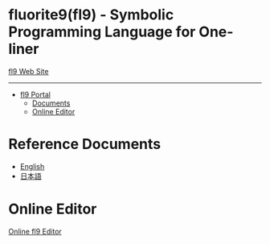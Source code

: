
# fluorite9(fl9) - Symbolic Programming Language for One-liner

[fl9 Web Site](https://mirrgieriana.github.io/fluorite9/)

----

<!-- START doctoc generated TOC please keep comment here to allow auto update -->
<!-- DON'T EDIT THIS SECTION, INSTEAD RE-RUN doctoc TO UPDATE -->

- [fl9 Portal](#fl9-portal)
  - [Documents](#documents)
  - [Online Editor](#online-editor)

<!-- END doctoc generated TOC please keep comment here to allow auto update -->

# Reference Documents

- [English](document.en.md)
- [日本語](document.ja.md)

# Online Editor

[Online fl9 Editor](release/editor.html)
